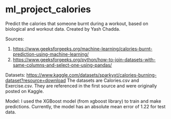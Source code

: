 # ml_project_calories
Predict the calories that someone burnt during a workout, based on biological and workout data.
Created by Yash Chadda.

Sources:
1. https://www.geeksforgeeks.org/machine-learning/calories-burnt-prediction-using-machine-learning/
2. https://www.geeksforgeeks.org/python/how-to-join-datasets-with-same-columns-and-select-one-using-pandas/

Datasets:
https://www.kaggle.com/datasets/sparkyxt/calories-burning-dataset?resource=download
The datasets are Calories.csv and Exercise.csv. They are referenced in the first source and were
originally posted on Kaggle.

Model: 
I used the XGBoost model (from xgboost library) to train and make predictions. Currently, the model has an absolute mean error of 1.22 for test data.
